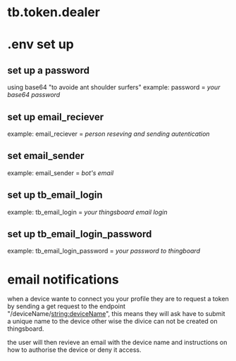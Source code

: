 # tb.token.dealer

# .env set up
## set up a password
using base64 "to avoide ant shoulder surfers"
example: password = *your base64 password*
## set up email_reciever
example: email_reciever = *person reseving and sending autentication*
## set email_sender
example: email_sender = *bot's email*
## set up tb_email_login
example: tb_email_login = *your thingsboard email login*
## set up tb_email_login_password
example: tb_email_login_password = *your password to thingboard*

# email notifications
when a device wante to connect you your profile they are to request a token by sending a get request to the endpoint "/deviceName/<string:deviceName>",
this means they will ask have to submit a unique name to the device other wise the divice can not be created on thingsboard.

the user will then revieve an email with the device name and instructions on how to authorise the device or deny it access.

